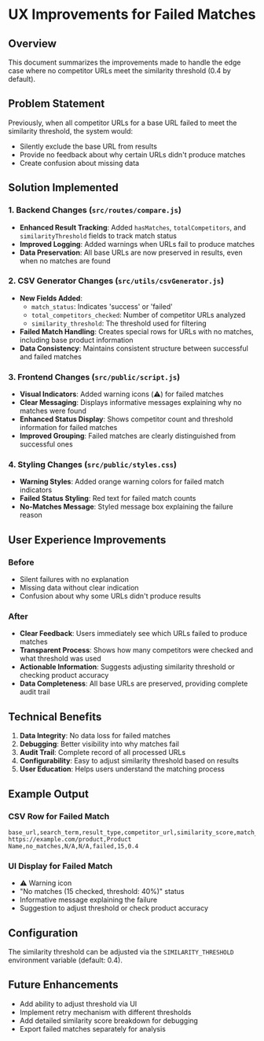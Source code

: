 # UX Improvements for Failed Matches

## Overview
This document summarizes the improvements made to handle the edge case where no competitor URLs meet the similarity threshold (0.4 by default).

## Problem Statement
Previously, when all competitor URLs for a base URL failed to meet the similarity threshold, the system would:
- Silently exclude the base URL from results
- Provide no feedback about why certain URLs didn't produce matches
- Create confusion about missing data

## Solution Implemented

### 1. Backend Changes (`src/routes/compare.js`)
- **Enhanced Result Tracking**: Added `hasMatches`, `totalCompetitors`, and `similarityThreshold` fields to track match status
- **Improved Logging**: Added warnings when URLs fail to produce matches
- **Data Preservation**: All base URLs are now preserved in results, even when no matches are found

### 2. CSV Generator Changes (`src/utils/csvGenerator.js`)
- **New Fields Added**:
  - `match_status`: Indicates 'success' or 'failed'
  - `total_competitors_checked`: Number of competitor URLs analyzed
  - `similarity_threshold`: The threshold used for filtering
- **Failed Match Handling**: Creates special rows for URLs with no matches, including base product information
- **Data Consistency**: Maintains consistent structure between successful and failed matches

### 3. Frontend Changes (`src/public/script.js`)
- **Visual Indicators**: Added warning icons (⚠️) for failed matches
- **Clear Messaging**: Displays informative messages explaining why no matches were found
- **Enhanced Status Display**: Shows competitor count and threshold information for failed matches
- **Improved Grouping**: Failed matches are clearly distinguished from successful ones

### 4. Styling Changes (`src/public/styles.css`)
- **Warning Styles**: Added orange warning colors for failed match indicators
- **Failed Status Styling**: Red text for failed match counts
- **No-Matches Message**: Styled message box explaining the failure reason

## User Experience Improvements

### Before
- Silent failures with no explanation
- Missing data without clear indication
- Confusion about why some URLs didn't produce results

### After
- **Clear Feedback**: Users immediately see which URLs failed to produce matches
- **Transparent Process**: Shows how many competitors were checked and what threshold was used
- **Actionable Information**: Suggests adjusting similarity threshold or checking product accuracy
- **Data Completeness**: All base URLs are preserved, providing complete audit trail

## Technical Benefits

1. **Data Integrity**: No data loss for failed matches
2. **Debugging**: Better visibility into why matches fail
3. **Audit Trail**: Complete record of all processed URLs
4. **Configurability**: Easy to adjust similarity threshold based on results
5. **User Education**: Helps users understand the matching process

## Example Output

### CSV Row for Failed Match
```csv
base_url,search_term,result_type,competitor_url,similarity_score,match_status,total_competitors_checked,similarity_threshold
https://example.com/product,Product Name,no_matches,N/A,N/A,failed,15,0.4
```

### UI Display for Failed Match
- ⚠️ Warning icon
- "No matches (15 checked, threshold: 40%)" status
- Informative message explaining the failure
- Suggestion to adjust threshold or check product accuracy

## Configuration
The similarity threshold can be adjusted via the `SIMILARITY_THRESHOLD` environment variable (default: 0.4).

## Future Enhancements
- Add ability to adjust threshold via UI
- Implement retry mechanism with different thresholds
- Add detailed similarity score breakdown for debugging
- Export failed matches separately for analysis
